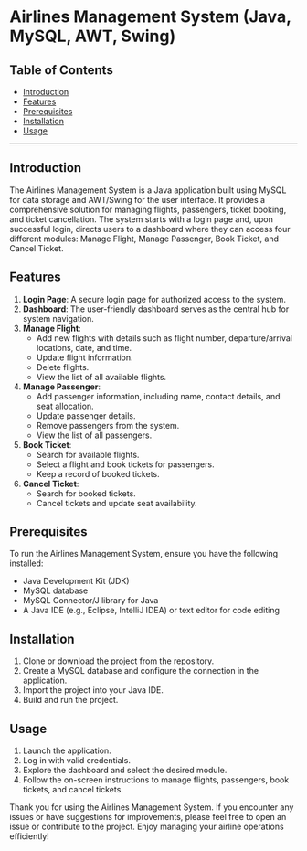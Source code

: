 # Airlines Management System (Java, MySQL, AWT, Swing)

## Table of Contents
- [Introduction](#introduction)
- [Features](#features)
- [Prerequisites](#prerequisites)
- [Installation](#installation)
- [Usage](#usage)

---

## Introduction
The Airlines Management System is a Java application built using MySQL for data storage and AWT/Swing for the user interface. It provides a comprehensive solution for managing flights, passengers, ticket booking, and ticket cancellation. The system starts with a login page and, upon successful login, directs users to a dashboard where they can access four different modules: Manage Flight, Manage Passenger, Book Ticket, and Cancel Ticket.

## Features
1. **Login Page**: A secure login page for authorized access to the system.
2. **Dashboard**: The user-friendly dashboard serves as the central hub for system navigation.
3. **Manage Flight**:
    - Add new flights with details such as flight number, departure/arrival locations, date, and time.
    - Update flight information.
    - Delete flights.
    - View the list of all available flights.
4. **Manage Passenger**:
    - Add passenger information, including name, contact details, and seat allocation.
    - Update passenger details.
    - Remove passengers from the system.
    - View the list of all passengers.
5. **Book Ticket**:
    - Search for available flights.
    - Select a flight and book tickets for passengers.
    - Keep a record of booked tickets.
6. **Cancel Ticket**:
    - Search for booked tickets.
    - Cancel tickets and update seat availability.

## Prerequisites
To run the Airlines Management System, ensure you have the following installed:
- Java Development Kit (JDK)
- MySQL database
- MySQL Connector/J library for Java
- A Java IDE (e.g., Eclipse, IntelliJ IDEA) or text editor for code editing

## Installation
1. Clone or download the project from the repository.
2. Create a MySQL database and configure the connection in the application.
3. Import the project into your Java IDE.
4. Build and run the project.

## Usage
1. Launch the application.
2. Log in with valid credentials.
3. Explore the dashboard and select the desired module.
4. Follow the on-screen instructions to manage flights, passengers, book tickets, and cancel tickets.

Thank you for using the Airlines Management System. If you encounter any issues or have suggestions for improvements, please feel free to open an issue or contribute to the project. Enjoy managing your airline operations efficiently!
